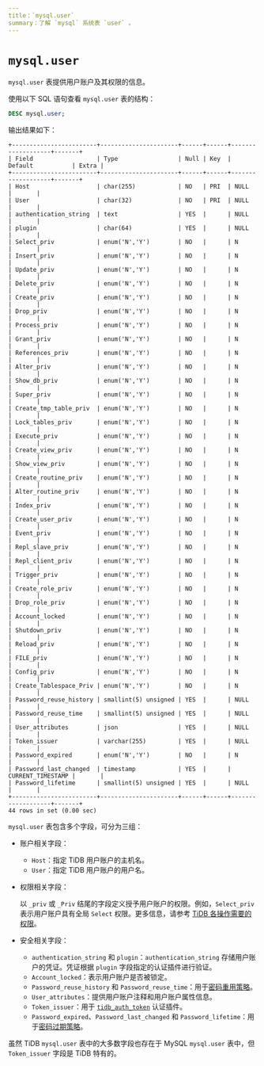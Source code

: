```yaml
---
title：`mysql.user`
summary：了解 `mysql` 系统表 `user` 。
---
```


# `mysql.user`

`mysql.user` 表提供用户账户及其权限的信息。

使用以下 SQL 语句查看 `mysql.user` 表的结构：

```sql
DESC mysql.user;
```

输出结果如下：

```
+------------------------+----------------------+------+------+-------------------+-------+
| Field                  | Type                 | Null | Key  | Default           | Extra |
+------------------------+----------------------+------+------+-------------------+-------+
| Host                   | char(255)            | NO   | PRI  | NULL              |       |
| User                   | char(32)             | NO   | PRI  | NULL              |       |
| authentication_string  | text                 | YES  |      | NULL              |       |
| plugin                 | char(64)             | YES  |      | NULL              |       |
| Select_priv            | enum('N','Y')        | NO   |      | N                 |       |
| Insert_priv            | enum('N','Y')        | NO   |      | N                 |       |
| Update_priv            | enum('N','Y')        | NO   |      | N                 |       |
| Delete_priv            | enum('N','Y')        | NO   |      | N                 |       |
| Create_priv            | enum('N','Y')        | NO   |      | N                 |       |
| Drop_priv              | enum('N','Y')        | NO   |      | N                 |       |
| Process_priv           | enum('N','Y')        | NO   |      | N                 |       |
| Grant_priv             | enum('N','Y')        | NO   |      | N                 |       |
| References_priv        | enum('N','Y')        | NO   |      | N                 |       |
| Alter_priv             | enum('N','Y')        | NO   |      | N                 |       |
| Show_db_priv           | enum('N','Y')        | NO   |      | N                 |       |
| Super_priv             | enum('N','Y')        | NO   |      | N                 |       |
| Create_tmp_table_priv  | enum('N','Y')        | NO   |      | N                 |       |
| Lock_tables_priv       | enum('N','Y')        | NO   |      | N                 |       |
| Execute_priv           | enum('N','Y')        | NO   |      | N                 |       |
| Create_view_priv       | enum('N','Y')        | NO   |      | N                 |       |
| Show_view_priv         | enum('N','Y')        | NO   |      | N                 |       |
| Create_routine_priv    | enum('N','Y')        | NO   |      | N                 |       |
| Alter_routine_priv     | enum('N','Y')        | NO   |      | N                 |       |
| Index_priv             | enum('N','Y')        | NO   |      | N                 |       |
| Create_user_priv       | enum('N','Y')        | NO   |      | N                 |       |
| Event_priv             | enum('N','Y')        | NO   |      | N                 |       |
| Repl_slave_priv        | enum('N','Y')        | NO   |      | N                 |       |
| Repl_client_priv       | enum('N','Y')        | NO   |      | N                 |       |
| Trigger_priv           | enum('N','Y')        | NO   |      | N                 |       |
| Create_role_priv       | enum('N','Y')        | NO   |      | N                 |       |
| Drop_role_priv         | enum('N','Y')        | NO   |      | N                 |       |
| Account_locked         | enum('N','Y')        | NO   |      | N                 |       |
| Shutdown_priv          | enum('N','Y')        | NO   |      | N                 |       |
| Reload_priv            | enum('N','Y')        | NO   |      | N                 |       |
| FILE_priv              | enum('N','Y')        | NO   |      | N                 |       |
| Config_priv            | enum('N','Y')        | NO   |      | N                 |       |
| Create_Tablespace_Priv | enum('N','Y')        | NO   |      | N                 |       |
| Password_reuse_history | smallint(5) unsigned | YES  |      | NULL              |       |
| Password_reuse_time    | smallint(5) unsigned | YES  |      | NULL              |       |
| User_attributes        | json                 | YES  |      | NULL              |       |
| Token_issuer           | varchar(255)         | YES  |      | NULL              |       |
| Password_expired       | enum('N','Y')        | NO   |      | N                 |       |
| Password_last_changed  | timestamp            | YES  |      | CURRENT_TIMESTAMP |       |
| Password_lifetime      | smallint(5) unsigned | YES  |      | NULL              |       |
+------------------------+----------------------+------+------+-------------------+-------+
44 rows in set (0.00 sec)
```

`mysql.user` 表包含多个字段，可分为三组：

* 账户相关字段：
    * `Host`：指定 TiDB 用户账户的主机名。
    * `User`：指定 TiDB 用户账户的用户名。
* 权限相关字段：

    以 `_priv` 或 `_Priv` 结尾的字段定义授予用户账户的权限。例如，`Select_priv` 表示用户账户具有全局 `Select` 权限。更多信息，请参考 [TiDB 各操作需要的权限](/privilege-management.md#tidb-各操作需要的权限)。

* 安全相关字段：
    * `authentication_string` 和 `plugin`：`authentication_string` 存储用户账户的凭证。凭证根据 `plugin` 字段指定的认证插件进行验证。
    * `Account_locked`：表示用户账户是否被锁定。
    * `Password_reuse_history` 和 `Password_reuse_time`：用于[密码重用策略](/password-management.md#密码重用策略)。
    * `User_attributes`：提供用户账户注释和用户账户属性信息。
    * `Token_issuer`：用于 [`tidb_auth_token`](/security-compatibility-with-mysql.md#tidb_auth_token) 认证插件。
    * `Password_expired`、`Password_last_changed` 和 `Password_lifetime`：用于[密码过期策略](/password-management.md#密码过期策略)。

虽然 TiDB `mysql.user` 表中的大多数字段也存在于 MySQL `mysql.user` 表中，但 `Token_issuer` 字段是 TiDB 特有的。